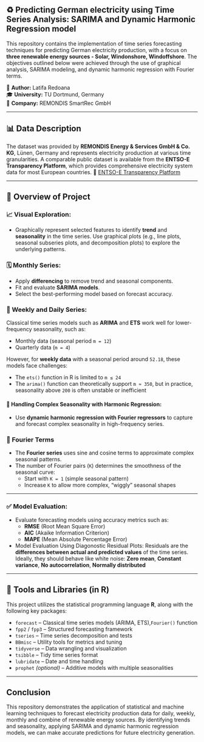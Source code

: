 
## ♻️ Predicting German electricity using Time Series Analysis: SARIMA and Dynamic Harmonic Regression model

This repository contains the implementation of time series forecasting techniques for predicting German electricity production, with a focus on **three renewable energy sources - Solar, Windonshore, Windoffshore**.  The objectives outlined below were achieved through the use of graphical analysis, SARIMA modeling, and dynamic harmonic regression with Fourier terms.

📘 **Author:** Latifa Redoana  
🎓 **University:** TU Dortmund, Germany  
🏢 **Company:** REMONDIS SmartRec GmbH

---

## 📊 Data Description

The dataset was provided by **REMONDIS Energy & Services GmbH & Co. KG**, Lünen, Germany and represents electricity production at various time granularities. A comparable public dataset is available from the **ENTSO-E Transparency Platform**, which provides comprehensive electricity system data for most European countries.
🔗 [ENTSO-E Transparency Platform](https://transparency.entsoe.eu/)

---

## 🎯 Overview of Project

### 📈 Visual Exploration:
- Graphically represent selected features to identify **trend** and **seasonality** in the time series. Use graphical plots (e.g., line plots, seasonal subseries plots, and decomposition plots) to explore the underlying patterns.
  
### 🗓️ Monthly Series:
- Apply **differencing** to remove trend and seasonal components.
- Fit and evaluate **SARIMA models**.
- Select the best-performing model based on forecast accuracy.
  
### 📅 Weekly and Daily Series:
Classical time series models such as **ARIMA** and **ETS** work well for lower-frequency seasonality, such as:

- Monthly data (seasonal period `m = 12`)
- Quarterly data (`m = 4`)

However, for **weekly data** with a seasonal period around `52.18`, these models face challenges:

- The `ets()` function in R is limited to `m ≤ 24`
- The `arima()` function can theoretically support `m ≈ 350`, but in practice, seasonality above `200` is often unstable or inefficient
#### 🎵 Handling Complex Seasonality with Harmonic Regression:
- Use **dynamic harmonic regression with Fourier regressors** to capture and forecast complex seasonality in high-frequency series.
  
### 🔁 Fourier Terms

- The **Fourier series** uses sine and cosine terms to approximate complex seasonal patterns.
- The number of Fourier pairs (`K`) determines the smoothness of the seasonal curve:
  - Start with `K = 1` (simple seasonal pattern)
  - Increase `K` to allow more complex, “wiggly” seasonal shapes
---
### ✅ Model Evaluation:
- Evaluate forecasting models using accuracy metrics such as:
  - **RMSE** (Root Mean Square Error)
  - **AIC** (Akaike Information Criterion)
  - **MAPE** (Mean Absolute Percentage Error)
- Model Evaluation Using Diagonostic Residual Plots: Residuals are the **differences between actual and predicted values** of the time series. Ideally, they should behave like white noise: **Zero mean**, **Constant variance**, **No autocorrelation**, **Normally distributed**

---

## 🧰 Tools and Libraries (in R)

This project utilizes the statistical programming language **R**, along with the following key packages:

- `forecast` – Classical time series models (ARIMA, ETS),`Fourier()` function
- `fpp2` / `fpp3` – Structured forecasting framework
- `tseries` – Time series decomposition and tests
- `BBmisc` – Utility tools for metrics and tuning
- `tidyverse` – Data wrangling and visualization
- `tsibble` – Tidy time series format
- `lubridate` – Date and time handling
- `prophet` *(optional)* – Additive models with multiple seasonalities

---
## Conclusion
This repository demonstrates the application of statistical and machine learning techniques to forecast electricity production data for daily, weekly, monthly and combine of renewable energy sources. By identifying trends and seasonality, applying SARIMA and dynamic harmonic regression models, we can make accurate predictions for future electricity generation.
